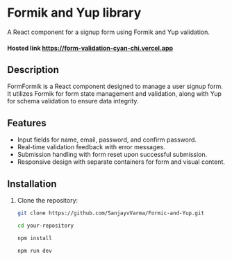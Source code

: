 # Formik and Yup library

A React component for a signup form using Formik and Yup validation.

#### Hosted link  https://form-validation-cyan-chi.vercel.app


## Description

FormFormik is a React component designed to manage a user signup form. It utilizes Formik for form state management and validation, along with Yup for schema validation to ensure data integrity.

## Features

- Input fields for name, email, password, and confirm password.
- Real-time validation feedback with error messages.
- Submission handling with form reset upon successful submission.
- Responsive design with separate containers for form and visual content.


## Installation

1. Clone the repository:

   ```bash
   git clone https://github.com/SanjayvVarma/Formic-and-Yup.git

   cd your-repository

   npm install 

   npm run dev


